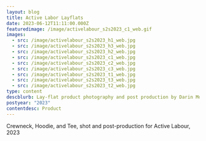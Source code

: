 ```yaml
---
layout: blog
title: Active Labor Layflats
date: 2023-06-12T11:11:00.000Z
featuredimage: /image/activelabour_s2s2023_c1_web.gif
images:
  - src: /image/activelabour_s2s2023_h1_web.jpg
  - src: /image/activelabour_s2s2023_h3_web.jpg
  - src: /image/activelabour_s2s2023_h2_web.jpg
  - src: /image/activelabour_s2s2023_c1_web.jpg
  - src: /image/activelabour_s2s2023_c2_web.jpg
  - src: /image/activelabour_s2s2023_c3_web.jpg
  - src: /image/activelabour_s2s2023_t1_web.jpg
  - src: /image/activelabour_s2s2023_t3_web.jpg
  - src: /image/activelabour_s2s2023_t2_web.jpg
type: content
descblurb: Lay-flat product photography and post production by Darin Morrison-Beer
postyear: "2023"
contentdesc: Product
---
```

Crewneck, Hoodie, and Tee, shot and post-production for Active Labour, 2023
